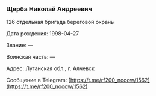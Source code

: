 ### Щерба Николай Андреевич

126 отдельная бригада береговой охраны

Дата рождения: 1998-04-27

Звание: —

Воинская часть: —

Адрес: Луганская обл., г. Алчевск

Сообщение в Telegram: [https://t.me/rf200_nooow/1562](https://t.me/rf200_nooow/1562)
